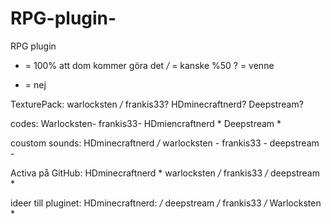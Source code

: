 RPG-plugin-
===========

RPG plugin

* = 100% att dom kommer göra det
*/* = kanske %50
? = venne
- = nej

TexturePack:
warlocksten */*
frankis33?
HDminecraftnerd?
Deepstream?

codes:
Warlocksten-
frankis33-
HDmiencraftnerd *
Deepstream *

coustom sounds:
HDminecraftnerd */*
warlocksten -
frankis33 -
deepstream -

Activa på GitHub:
HDminecraftnerd *
warlocksten */*
frankis33 */*
deepstream *

ideer till pluginet:
HDminecraftnerd: */*
deepstream */*
frankis33 */*
Warlocksten *
